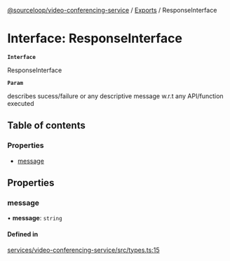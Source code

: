 [@sourceloop/video-conferencing-service](../README.md) / [Exports](../modules.md) / ResponseInterface

# Interface: ResponseInterface

**`Interface`**

ResponseInterface

**`Param`**

describes sucess/failure or any descriptive message w.r.t any API/function executed

## Table of contents

### Properties

- [message](ResponseInterface.md#message)

## Properties

### message

• **message**: `string`

#### Defined in

[services/video-conferencing-service/src/types.ts:15](https://github.com/sourcefuse/loopback4-microservice-catalog/blob/b93c60ac7/services/video-conferencing-service/src/types.ts#L15)
